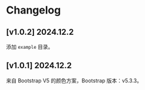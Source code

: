 # Changelog

## [v1.0.2] 2024.12.2

添加 `example` 目录。

## [v1.0.1] 2024.12.2

来自 Bootstrap V5 的颜色方案，Bootstrap 版本：v5.3.3。